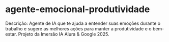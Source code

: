 # agente-emocional-produtividade
Descrição: Agente de IA que te ajuda a entender suas emoções durante o trabalho e sugere as melhores ações para manter a produtividade e o bem-estar. Projeto da Imersão IA Alura &amp; Google 2025.
